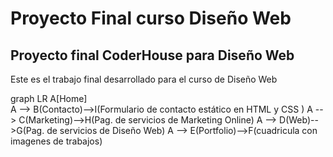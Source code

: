 # Proyecto Final curso Diseño Web
## Proyecto final CoderHouse para Diseño Web
Este es el trabajo final desarrollado para el curso de Diseño Web

graph LR
A[Home]  
A --> B(Contacto)-->I(Formulario de contacto estático en HTML y CSS )
A --> C(Marketing)-->H(Pag. de servicios de Marketing Online)
A --> D(Web)-->G(Pag. de servicios de Diseño Web)
A --> E(Portfolio)-->F(cuadricula con imagenes de trabajos)
